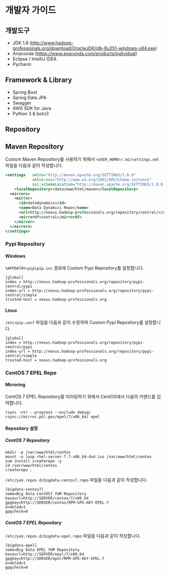 # 개발자 가이드

## 개발도구

* JDK 1.8 (http://www.hadoop-professionals.org/download/OracleJDK/jdk-8u251-windows-x64.exe)
* Anaconda (https://www.anaconda.com/products/individual)
* Eclipse / IntelliJ IDEA
* Pycharm

## Framework & Library

* Spring Boot
* Spring Data JPA
* Swagger
* AWS SDK for Java
* Python 3 & boto3

## Repository

## Maven Repository

Custom Maven Repository를 사용하기 위해서 `<USER_HOME>/.m2/settings.xml` 파일을 다음과 같이 작성합니다.

```xml
<settings   xmlns="http://maven.apache.org/SETTINGS/1.0.0" 
            xmlns:xsi="http://www.w3.org/2001/XMLSchema-instance" 
            xsi:schemaLocation="http://maven.apache.org/SETTINGS/1.0.0 http://maven.apache.org/xsd/settings-1.0.0.xsd">
    <localRepository>/data/www/html/maven</localRepository>
  <mirrors>
    <mirror>
      <id>datadynamics</id>
      <name>Data Dynamics Repo</name>
      <url>http://nexus.hadoop-professionals.org/repository/central/</url>
      <mirrorOf>central</mirrorOf>
    </mirror>
  </mirrors>
</settings>
```

### Pypi Repository

#### Windows

`%APPDATA%\pip\pip.ini` 경로에 Custom Pypi Repository를 설정합니다.

```
[global]
index = http://nexus.hadoop-professionals.org/repository/pypi-central/pypi
index-url = http://nexus.hadoop-professionals.org/repository/pypi-central/simple
trusted-host = nexus.hadoop-professionals.org
```

#### Linux

`/etc/pip.conf` 파일을 다음과 같이 수정하여 Custom Pypi Repository를 설정합니다.

```
[global]
index = http://nexus.hadoop-professionals.org/repository/pypi-central/pypi
index-url = http://nexus.hadoop-professionals.org/repository/pypi-central/simple
trusted-host = nexus.hadoop-professionals.org
```

### CentOS 7 EPEL Repo

#### Mirroring

CentOS 7 EPEL Repository를 미러링하기 위해서 CentOS에서 다음의 커맨드를 입력합니다.

```
rsync -vtr --progress --exclude debug/ rsync://mirror.pnl.gov/epel/7/x86_64/ epel
```

#### Repository 설정

##### CentOS 7 Repository

```
mkdir -p /var/www/html/centos
mount -o loop rhel-server-7.7-x86_64-dvd.iso /var/www/html/centos
yum install createrepo -y
cd /var/www/html/centos
createrepo .
```

`/etc/yum.repos.d/bigdata-centos7.repo` 파일을 다음과 같이 작성합니다.

```
[bigdata-centos7]
name=Big Data CentOS7 YUM Repository
baseurl=http://SERVER/centos/7/x86_64
gpgkey=http://SERVER/centos/RPM-GPG-KEY-EPEL-7
enabled=1
gpgcheck=0
```

##### CentOS 7 EPEL Repository

`/etc/yum.repos.d/bigdata-epel.repo` 파일을 다음과 같이 작성합니다.

```
[bigdata-epel]
name=Big Data EPEL YUM Repository
baseurl=http://SERVER/epel/7/x86_64
gpgkey=http://SERVER/epel/RPM-GPG-KEY-EPEL-7
enabled=1
gpgcheck=0
```
